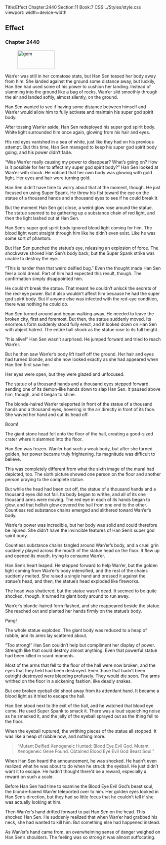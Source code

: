 Title:Effect 
Chapter:2440 
Section:11 
Book:7 
CSS:../Styles/style.css 
viewport: width=device-width
  
## Effect
### Chapter 2440
  
<figure>
	<img src="../Images/gem.gif" alt="gem" id="gem" width="120" height="60" />
</figure>
  

  
Wan’er was still in her comatose state, but Han Sen tossed her body away from him. She landed against the ground some distance away, but luckily, Han Sen had used some of his power to cushion her landing. Instead of slamming into the ground like a bag of rocks, Wan’er slid smoothly through the air and landed softly, almost silently, on the ground.

Han Sen wanted to see if having some distance between himself and Wan’er would allow him to fully activate and maintain his super god spirit body.

After tossing Wan’er aside, Han Sen redeployed his super god spirit body. White light surrounded him once again, glowing from his hair and eyes.

His red eyes vanished in a sea of white, just like they had on his previous attempt. But this time, Han Sen managed to keep his super god spirit body going, and his power didn’t fade.

“Was Wan’er really causing my power to disappear? What’s going on? How is it possible for her to affect my super god spirit body?” Han Sen looked at Wan’er with shock. He noticed that her own body was glowing with gold light. Her eyes and hair were turning gold.

Han Sen didn’t have time to worry about that at the moment, though. He just focused on using Super Spank. He threw his fist toward the eye on the statue of a thousand hands and a thousand eyes to see if he could break it.

But the moment Han Sen got close, a weird glow rose around the statue. The statue seemed to be gathering up a substance chain of red light, and then the light lashed out at Han Sen.

Han Sen’s super god spirit body ignored blood light coming for him. The blood light went straight through him like he didn’t even exist. Like he was some sort of phantom.

But Han Sen punched the statue’s eye, releasing an explosion of force. The shockwave shoved Han Sen’s body back, but the Super Spank strike was unable to destroy the eye.

“This is harder than that weird deified bug.” Even the thought made Han Sen feel a cold dread. Part of him had expected this result, though. The confirmation simply disappointed him.

He couldn’t break the statue. That meant he couldn’t unlock the secrets of the red-eye power. But it also wouldn’t affect him because he had the super god spirit body. But if anyone else was infected with the red-eye condition, there was nothing he could do.

Han Sen turned around and began walking away. He needed to leave the broken city, first and foremost. But then, the statue suddenly moved. Its enormous form suddenly stood fully erect, and it looked down on Han Sen with abject hatred. The entire hall shook as the statue rose to its full height.

“It is alive!” Han Sen wasn’t surprised. He jumped forward and tried to reach Wan’er.

But he then saw Wan’er’s body lift itself off the ground. Her hair and eyes had turned blonde, and she now looked exactly as she had appeared when Han Sen first saw her.

Her eyes were open, but they were glazed and unfocused.

The statue of a thousand hands and a thousand eyes stepped forward, sending one of its demon-like hands down to slap Han Sen. It paused above him, though, and it began to shine.

The blonde-haired Wan’er teleported in front of the statue of a thousand hands and a thousand eyes, hovering in the air directly in front of its face. She waved her hand and cut its head off.

Boom!

The giant stone head fell onto the floor of the hall, creating a good-sized crater where it slammed into the floor.

Han Sen was frozen. Wan’er had such a weak body, but after she turned golden, her power became truly frightening. Its magnitude was difficult to believe.

This was completely different from what the sixth image of the mural had depicted, too. The sixth picture showed one person on the floor and another person praying to the complete statue.

But while the head had been cut off, the statue of a thousand hands and a thousand eyes did not fall. Its body began to writhe, and all of its one thousand arms were moving. The red eye in each of its hands began to glow, and that hellish glow covered the hall from one end to the other. Countless red substance chains emerged and slithered toward Wan’er’s body.

Wan’er’s power was incredible, but her body was solid and could therefore be injured. She didn’t have the invincible features of Han Sen’s super god spirit body.

Countless substance chains tangled around Wan’er’s body, and a cruel grin suddenly played across the mouth of the statue head on the floor. It flew up and opened its mouth, trying to consume Wan’er.

Han Sen’s heart leaped. He stepped forward to help Wan’er, but the golden light coming from Wan’er’s body intensified, and the rest of the chains suddenly melted. She raised a single hand and pressed it against the statue’s head, and then, the statue’s head exploded like fireworks.

The head was shattered, but the statue wasn’t dead. It seemed to be quite shocked, though. It turned its giant body around to run away.

Wan’er’s blonde-haired form flashed, and she reappeared beside the statue. She reached out and planted her hands firmly on the statue’s body.

Pang!

The whole statue exploded. The giant body was reduced to a heap of rubble, and its arms lay scattered about.

“Too strong!” Han Sen couldn’t help but compliment her display of power. Strength like that could destroy almost anything. Even that powerful statue had been killed in scant moments.

Most of the arms that fell to the floor of the hall were now broken, and the eyes that they held had been destroyed. Even those that hadn’t been outright destroyed were bleeding profusely. They would die soon. The arms writhed on the floor in a sickening fashion, like deadly snakes.

But one broken eyeball did shoot away from its attendant hand. It became a blood light as it tried to escape the hall.

Han Sen stood next to the exit of the hall, and he watched that blood eye come. He used Super Spank to smack it. There was a loud squelching noise as he smacked it, and the jelly of the eyeball sprayed out as the thing fell to the floor.

When the eyeball ruptured, the writhing pieces of the statue all stopped. It was like a heap of rubble now, and nothing more.

> “Mutant Deified Xenogeneic Hunted: Blood Eye Evil God. Mutant Xenogeneic Gene Found. Obtained Blood Eye Evil God Beast Soul.”

When Han Sen heard the announcement, he was shocked. He hadn’t even realized what he was about to do when he struck the eyeball. He just didn’t want it to escape. He hadn’t thought there’d be a reward, especially a reward on such a scale.

Before Han Sen had time to examine the Blood Eye Evil God’s beast soul, the blonde-haired Wan’er teleported over to him. Her golden eyes looked in Han Sen’s direction, but they had so little focus that he couldn’t tell if she was actually looking at him.

Then Wan’er’s hand drifted forward to pat Han Sen on the head. This shocked Han Sen. He suddenly realized that when Wan’er had grabbed his neck, she had wanted to kill him. But something else had happened instead.

As Wan’er’s hand came from, an overwhelming sense of danger weighed on Han Sen’s shoulders. The feeling was so strong it was almost suffocating.